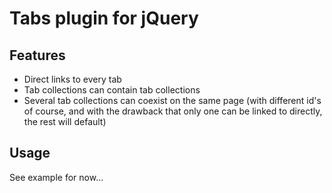 Tabs plugin for jQuery
======================

Features
--------

* Direct links to every tab
* Tab collections can contain tab collections
* Several tab collections can coexist on the same page (with different id's of course, and with the drawback that only one can be linked to directly, the rest will default)

Usage
-----

See example for now...
